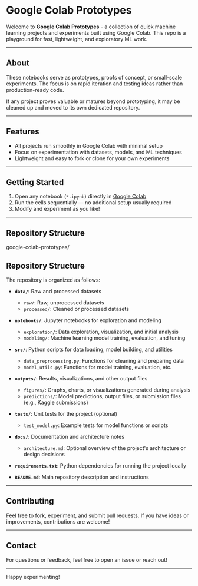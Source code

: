 # Google Colab Prototypes

Welcome to **Google Colab Prototypes** - a collection of quick machine learning projects and experiments built using Google Colab. This repo is a playground for fast, lightweight, and exploratory ML work.

---

## About

These notebooks serve as prototypes, proofs of concept, or small-scale experiments. The focus is on rapid iteration and testing ideas rather than production-ready code.

If any project proves valuable or matures beyond prototyping, it may be cleaned up and moved to its own dedicated repository.

---

## Features

- All projects run smoothly in Google Colab with minimal setup
- Focus on experimentation with datasets, models, and ML techniques
- Lightweight and easy to fork or clone for your own experiments

---

## Getting Started

1. Open any notebook (`*.ipynb`) directly in [Google Colab](https://colab.research.google.com/)
2. Run the cells sequentially — no additional setup usually required
3. Modify and experiment as you like!

---

## Repository Structure

google-colab-prototypes/
## Repository Structure

The repository is organized as follows:

- **`data/`**: Raw and processed datasets
  - `raw/`: Raw, unprocessed datasets
  - `processed/`: Cleaned or processed datasets

- **`notebooks/`**: Jupyter notebooks for exploration and modeling
  - `exploration/`: Data exploration, visualization, and initial analysis
  - `modeling/`: Machine learning model training, evaluation, and tuning

- **`src/`**: Python scripts for data loading, model building, and utilities
  - `data_preprocessing.py`: Functions for cleaning and preparing data
  - `model_utils.py`: Functions for model training, evaluation, etc.

- **`outputs/`**: Results, visualizations, and other output files
  - `figures/`: Graphs, charts, or visualizations generated during analysis
  - `predictions/`: Model predictions, output files, or submission files (e.g., Kaggle submissions)
 
- **`tests/`**: Unit tests for the project (optional)
  - `test_model.py`: Example tests for model functions or scripts

- **`docs/`**: Documentation and architecture notes
  - `architecture.md`: Optional overview of the project's architecture or design decisions

- **`requirements.txt`**: Python dependencies for running the project locally
- **`README.md`**: Main repository description and instructions

---

## Contributing

Feel free to fork, experiment, and submit pull requests. If you have ideas or improvements, contributions are welcome!

---

## Contact

For questions or feedback, feel free to open an issue or reach out!

---

Happy experimenting!
